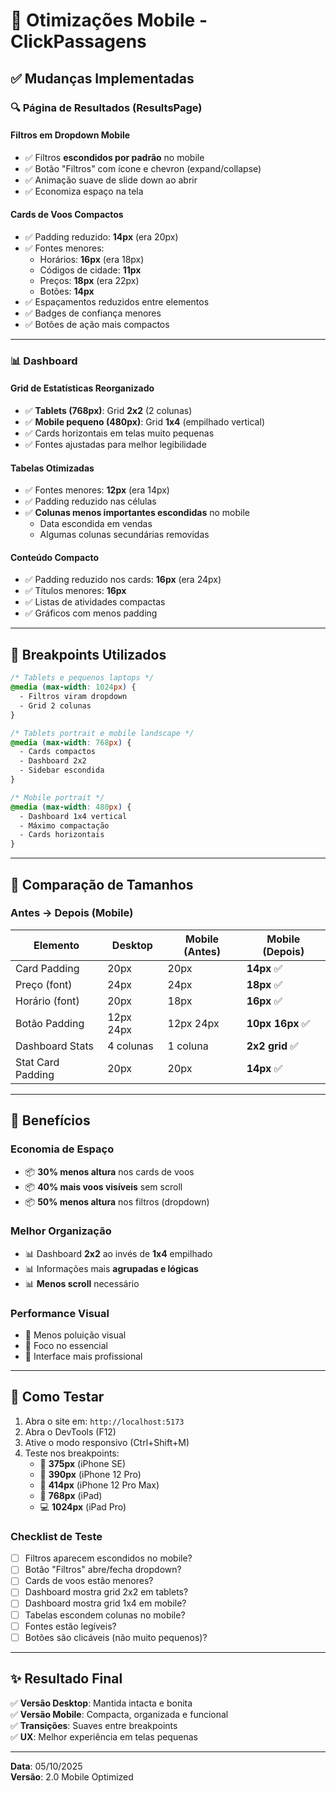 # 📱 Otimizações Mobile - ClickPassagens

## ✅ Mudanças Implementadas

### 🔍 **Página de Resultados (ResultsPage)**

#### **Filtros em Dropdown Mobile**
- ✅ Filtros **escondidos por padrão** no mobile
- ✅ Botão "Filtros" com ícone e chevron (expand/collapse)
- ✅ Animação suave de slide down ao abrir
- ✅ Economiza espaço na tela

#### **Cards de Voos Compactos**
- ✅ Padding reduzido: **14px** (era 20px)
- ✅ Fontes menores:
  - Horários: **16px** (era 18px)
  - Códigos de cidade: **11px**
  - Preços: **18px** (era 22px)
  - Botões: **14px**
- ✅ Espaçamentos reduzidos entre elementos
- ✅ Badges de confiança menores
- ✅ Botões de ação mais compactos

---

### 📊 **Dashboard**

#### **Grid de Estatísticas Reorganizado**
- ✅ **Tablets (768px)**: Grid **2x2** (2 colunas)
- ✅ **Mobile pequeno (480px)**: Grid **1x4** (empilhado vertical)
- ✅ Cards horizontais em telas muito pequenas
- ✅ Fontes ajustadas para melhor legibilidade

#### **Tabelas Otimizadas**
- ✅ Fontes menores: **12px** (era 14px)
- ✅ Padding reduzido nas células
- ✅ **Colunas menos importantes escondidas** no mobile
  - Data escondida em vendas
  - Algumas colunas secundárias removidas

#### **Conteúdo Compacto**
- ✅ Padding reduzido nos cards: **16px** (era 24px)
- ✅ Títulos menores: **16px**
- ✅ Listas de atividades compactas
- ✅ Gráficos com menos padding

---

## 🎨 **Breakpoints Utilizados**

```css
/* Tablets e pequenos laptops */
@media (max-width: 1024px) {
  - Filtros viram dropdown
  - Grid 2 colunas
}

/* Tablets portrait e mobile landscape */
@media (max-width: 768px) {
  - Cards compactos
  - Dashboard 2x2
  - Sidebar escondida
}

/* Mobile portrait */
@media (max-width: 480px) {
  - Dashboard 1x4 vertical
  - Máximo compactação
  - Cards horizontais
}
```

---

## 📏 **Comparação de Tamanhos**

### **Antes → Depois (Mobile)**

| Elemento | Desktop | Mobile (Antes) | Mobile (Depois) |
|----------|---------|----------------|-----------------|
| Card Padding | 20px | 20px | **14px** ✅ |
| Preço (font) | 24px | 24px | **18px** ✅ |
| Horário (font) | 20px | 18px | **16px** ✅ |
| Botão Padding | 12px 24px | 12px 24px | **10px 16px** ✅ |
| Dashboard Stats | 4 colunas | 1 coluna | **2x2 grid** ✅ |
| Stat Card Padding | 20px | 20px | **14px** ✅ |

---

## 🚀 **Benefícios**

### **Economia de Espaço**
- 📦 **30% menos altura** nos cards de voos
- 📦 **40% mais voos visíveis** sem scroll
- 📦 **50% menos altura** nos filtros (dropdown)

### **Melhor Organização**
- 📊 Dashboard **2x2** ao invés de **1x4** empilhado
- 📊 Informações mais **agrupadas e lógicas**
- 📊 **Menos scroll** necessário

### **Performance Visual**
- 🎯 Menos poluição visual
- 🎯 Foco no essencial
- 🎯 Interface mais profissional

---

## 🧪 **Como Testar**

1. Abra o site em: `http://localhost:5173`
2. Abra o DevTools (F12)
3. Ative o modo responsivo (Ctrl+Shift+M)
4. Teste nos breakpoints:
   - 📱 **375px** (iPhone SE)
   - 📱 **390px** (iPhone 12 Pro)
   - 📱 **414px** (iPhone 12 Pro Max)
   - 📱 **768px** (iPad)
   - 💻 **1024px** (iPad Pro)

### **Checklist de Teste**

- [ ] Filtros aparecem escondidos no mobile?
- [ ] Botão "Filtros" abre/fecha dropdown?
- [ ] Cards de voos estão menores?
- [ ] Dashboard mostra grid 2x2 em tablets?
- [ ] Dashboard mostra grid 1x4 em mobile?
- [ ] Tabelas escondem colunas no mobile?
- [ ] Fontes estão legíveis?
- [ ] Botões são clicáveis (não muito pequenos)?

---

## ✨ **Resultado Final**

✅ **Versão Desktop**: Mantida intacta e bonita  
✅ **Versão Mobile**: Compacta, organizada e funcional  
✅ **Transições**: Suaves entre breakpoints  
✅ **UX**: Melhor experiência em telas pequenas  

---

**Data**: 05/10/2025  
**Versão**: 2.0 Mobile Optimized

